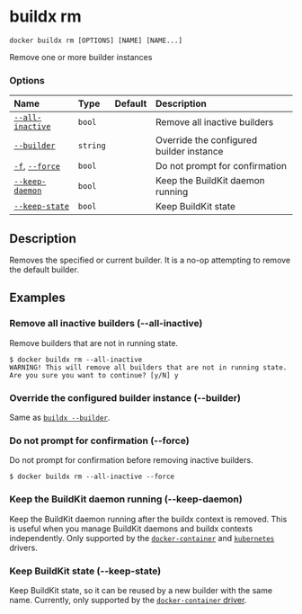 # buildx rm

```text
docker buildx rm [OPTIONS] [NAME] [NAME...]
```

<!---MARKER_GEN_START-->
Remove one or more builder instances

### Options

| Name                                | Type     | Default | Description                              |
|:------------------------------------|:---------|:--------|:-----------------------------------------|
| [`--all-inactive`](#all-inactive)   | `bool`   |         | Remove all inactive builders             |
| [`--builder`](#builder)             | `string` |         | Override the configured builder instance |
| [`-f`](#force), [`--force`](#force) | `bool`   |         | Do not prompt for confirmation           |
| [`--keep-daemon`](#keep-daemon)     | `bool`   |         | Keep the BuildKit daemon running         |
| [`--keep-state`](#keep-state)       | `bool`   |         | Keep BuildKit state                      |


<!---MARKER_GEN_END-->

## Description

Removes the specified or current builder. It is a no-op attempting to remove the
default builder.

## Examples

### <a name="all-inactive"></a> Remove all inactive builders (--all-inactive)

Remove builders that are not in running state.

```console
$ docker buildx rm --all-inactive
WARNING! This will remove all builders that are not in running state. Are you sure you want to continue? [y/N] y
```

### <a name="builder"></a> Override the configured builder instance (--builder)

Same as [`buildx --builder`](buildx.md#builder).

### <a name="force"></a> Do not prompt for confirmation (--force)

Do not prompt for confirmation before removing inactive builders.

```console
$ docker buildx rm --all-inactive --force
```

### <a name="keep-daemon"></a> Keep the BuildKit daemon running (--keep-daemon)

Keep the BuildKit daemon running after the buildx context is removed. This is
useful when you manage BuildKit daemons and buildx contexts independently.
Only supported by the
[`docker-container`](https://docs.docker.com/build/drivers/docker-container/)
and [`kubernetes`](https://docs.docker.com/build/drivers/kubernetes/) drivers.

### <a name="keep-state"></a> Keep BuildKit state (--keep-state)

Keep BuildKit state, so it can be reused by a new builder with the same name.
Currently, only supported by the [`docker-container` driver](https://docs.docker.com/build/drivers/docker-container/).
